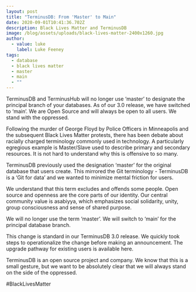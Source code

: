 ```yaml
---
layout: post
title: "TerminusDB: From 'Master' to Main"
date: 2020-09-01T10:41:36.702Z
description: Black Lives Matter and TerminusDB
image: /blog/assets/uploads/black-lives-matter-2400x1260.jpg
author:
  - value: luke
    label: Luke Feeney
tags:
  - database
  - black lives matter
  - master
  - main
  - ""
---
```

TerminusDB and TerminusHub will no longer use ‘master’ to designate the principal branch of your databases. As of our 3.0 release, we have switched to ‘main’. We are Open Source and will always be open to all users. We stand with the oppressed.

Following the murder of George Floyd by Police Officers in Minneapolis and the subsequent Black Lives Matter protests, there has been debate about racially charged terminology commonly used in technology. A particularly egregious example is Master/Slave used to describe primary and secondary resources. It is not hard to understand why this is offensive to so many.

TerminusDB previously used the designation ‘master’ for the original database that users create. This mirrored the Git terminology - TerminusDB is a ‘Git for data’ and we wanted to minimize mental friction for users.

We understand that this term excludes and offends some people. Open source and openness are the core parts of our identity. Our central community value is asabiyya, which emphasizes social solidarity, unity, group consciousness and sense of shared purpose.

We will no longer use the term ‘master’. We will switch to ‘main’ for the principal database branch.

This change is standard in our TerminusDB 3.0 release. We quickly took steps to operationalize the change before making an announcement. The upgrade pathway for existing users is available here.

TerminusDB is an open source project and company. We know that this is a small gesture, but we want to be absolutely clear that we will always stand on the side of the oppressed.

\#BlackLivesMatter
